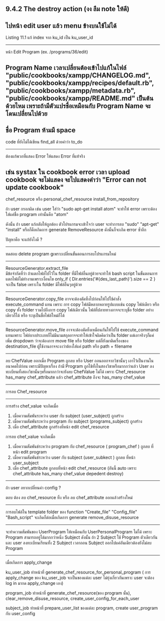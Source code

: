 9.4.2 The destroy action (งง ลืม note ให้ดี)
---
ไปหน้า edit user แล้ว menu ข้างบนใช้ไม่ได้
---
Listing 11.1 แก้ index จาก ku_id เป็น ku_user_id

---
หน้า Edit Program (ex. /programs/36/edit)

Program Name เวลาเปลี่ยนต้องเข้าไปแก้ในไฟล์
"public/cookbooks/xampp/CHANGELOG.md", 
"public/cookbooks/xampp/recipes/default.rb", 
"public/cookbooks/xampp/metadata.rb", 
"public/cookbooks/xampp/README.md"
เป็นต้น ด้วยไหม เพราะถ้ามีตัวแปรชื่อเหมือนกับ Program Name จะโดนเปลี่ยนไปด้วย
---
ชื่อ Program ห้ามมี space
---
code ที่ยังไม่ได้เขียน find_all ด้วยคำว่า to_do

---
ต้องแก้พวกที่แสดง Error ให้แสดง Error ที่แท้จริง

เช่น systax ใน cookbook error เวลา upload cookbook จะไม่แสดง จะไปแสดงคำว่า "Error can not update cookbook"
---

chef_resource หรือ personal_chef_resource install_from_repository

ถ้า user กรอกผิด เช่น user ใส่ว่า "sudo apt-get install atom" จะทำให้ error เพราะต้องใส่แค่ชื่อ program เท่านั้นคือ "atom"

ดังนั้น ถ้า user แก้กลับให้ถูกต้อง ตัวโปรแกรมจะเข้าใจว่า user จะทำการลบ "sudo" "apt-get" "install" หรือก็คือเกิดการ generate RemoveResource ดังนั้นก็จะเกิด error ซ้ำอีก

ปัญหาคือ จะแก้ยังไงดี ?

---
ทดสอบ delete program gเพราะเปลี่ยนขั้นตอนการลบโปรแกรมใหม่

---

ResourceGenerator.extract_file  
มีข้อจำกัดที่ว่า ถ้าแตกไฟล์ไปไว้ใน folder ที่มีไฟล์อื่นอยู่ด้วยจะทำให้ bash script ในขั้นตอนการแตกไฟล์ไม่ทำงานเพราะเงื่อนไข
only_if { Dir.entries('#{des_last_path}').size == 2 }
จะเป็น false เพราะใน folder มีไฟล์อื่นๆอยู่ด้วย

---

ResourceGenerator.copy_file
อาจจะต้องตัดทิ้งไปก่อนให้ไปใช้คำสั่ง execute_command แทน
เพราะ การ copy ไฟล์มีหลากหลายรูปแบบเช่น copy ไฟล์เดียว หรือ copy ทั้ง folder รวมไปถึงการ copy ไฟล์เดียวนั้น ไฟล์ที่ปลายทางอาจจะระบุชื่อ folder อย่างเดียวก็ได้ หรือ ระบุเป็นชื่อไฟล์ใหม่ก็ได้

---

ResourceGenerator.move_file
อาจจะต้องตัดทิ้งเหมือนกันให้ไปใช้ execute_command แทนเพราะ ไฟล์บางประเภทก็ไม่มีนามสกุลอาจจะทำให้เข้าใจผิดคิดว่าเป็น folder
แต่เอาจริงๆก็แค่เพิ่ม dropdown ว่าจะต้องการ move file หรือ folder แต่ก็ยังมาติดเรื่องของ destination_file ผู้ใช้งานอาจจะงงว่าต้องใส่แค่ path หรือ path + filename


---

ลบ ChefValue ออกเมื่อ Program ถูกลบ หรือ User ถอนออกจากวิชานั้นๆ เอาไว้เป็นงานในอนาคตไปก่อน เพราะมีปัญหาเรื่อง ถ้ามี Program ถูกใช้ทั้งในสองวิชาหรือมากกว่าแล้ว User ลงทะเบียนทั้งสองวิชานั้นๆหรือมากกว่าจะยังลบ ChefValue ไม่ได้ เพราะ Chef_resource has_many chef_attribute แล้ว chef_attribute ถึงจะ has_many chef_value

---

การลบ Chef_resource


---
การสร้าง chef_value จะเกิดเมื่อ
1. เมื่อความสัมพันระหว่าง user กับ subject (user_subject) ถูกสร้าง
2. เมื่อความสัมพันระหว่าง program กับ subject (programs_subject) ถูกสร้าง
3. เมื่อ chef_attribute ถูกสร้างที่หน้า edit chef_resource

การลบ chef_value จะเกิดเมื่อ

1. เมื่อความสัมพันธ์ระหว่าง program กับ chef_resource ( program_chef ) ถูกลบ ที่หน้า edit program
2. เมื่อความสัมพันธ์ระหว่าง user กับ subject (user_subkect ) ถูกลบ ที่หน้า user_subject
3. เมื่อ chef_attribute ถูกลบที่หน้า edit chef_resource (อันนี้ auto เพราะ chef_attribute has_many chef_value depedent destroy)

---

ถ้า user อยากเปลี่ยนค่า config ?

ตอบ ต้อง ลบ chef_resource ทิ้ง หรือ ลบ chef_attribute ออกแล้วสร้างใหม่

---

การลบไฟล์ใน template folder ของ function "Create_file" "Config_file" "Bash_script" จะเกิดก็ต่อเมื่อเกิดการ generate remove_disuse_resource 

---

จะทำความสัมพันของ UserProgram ให้เหมือนกับ UserPersonalProgram ไม่ได้ เพราะ Program สามารถอยู่ได้มากกว่าหนึ่ง Subject ดังนั้น ถ้า 2 Subject ใช้ Program ตัวเดียวกันและ user ลงทะเบียนเรียนทั้ง 2 Subject เวลาถอน Subject ออกไปแค่อันเดียวต้องยังไม่ลบ Program

---

เมื่อเกิดการ apply_change

ku_user_job ทำหน้าที่  generate_chef_resource_for_personal_program
( การ apply_change ของ ku_user_job จะเป็นของแต่ละ user ไม่ยุ่งเกี่ยวกันเพราะ user จะต้อง log in มากด apply_change เอง)

program_job ทำหน้าที่ generate_chef_resource(ของ program นั้น), clear_remove_disuse_resource, create_user_config_for_each_user

subject_job ทำหน้าที่ prepare_user_list ของแต่ละ program, create user_program กับ user_config
